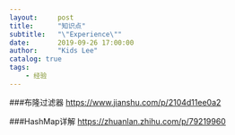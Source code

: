 ```yaml
---
layout:     post
title:      "知识点"
subtitle:   "\"Experience\""
date:       2019-09-26 17:00:00
author:     "Kids Lee"
catalog: true
tags:
    - 经验
---
```



###布隆过滤器
https://www.jianshu.com/p/2104d11ee0a2

###HashMap详解
https://zhuanlan.zhihu.com/p/79219960
